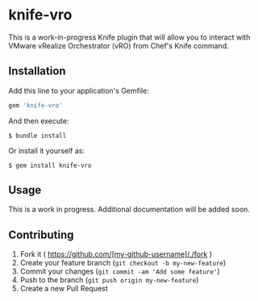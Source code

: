 # knife-vro

This is a work-in-progress Knife plugin that will allow you to interact with 
VMware vRealize Orchestrator (vRO) from Chef's Knife command.

## Installation

Add this line to your application's Gemfile:

```ruby
gem 'knife-vro'
```

And then execute:

    $ bundle install

Or install it yourself as:

    $ gem install knife-vro

## Usage

This is a work in progress.  Additional documentation will be added soon.

## Contributing

1. Fork it ( https://github.com/[my-github-username]/./fork )
2. Create your feature branch (`git checkout -b my-new-feature`)
3. Commit your changes (`git commit -am 'Add some feature'`)
4. Push to the branch (`git push origin my-new-feature`)
5. Create a new Pull Request
